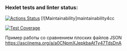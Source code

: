 ### Hexlet tests and linter status:

[![Actions Status](https://github.com/val-litvinenko/frontend-project-46/workflows/hexlet-check/badge.svg)](https://github.com/val-litvinenko/frontend-project-46/actions)
[![Maintainability]maintainability4cc

[![Test Coverage](https://api.codeclimate.com/v1/badges/c731c942768d101ce594/test_coverage)](https://codeclimate.com/github/val-litvinenko/frontend-project-46/test_coverage)

Пример работы со сравнением плоских файлов JSON
https://asciinema.org/a/a0CNpmXJepkbaAtTy47TdsDnA
